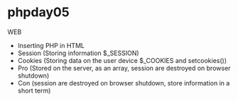 # phpday05

WEB

- Inserting PHP in HTML
- Session (Storing information $_SESSION)
- Cookies (Storing data on the user device $_COOKIES and setcookies())
- Pro (Stored on the server, as an array, session are destroyed on browser shutdown)
- Con (session are destroyed on browser shutdown, store information in a short term)
